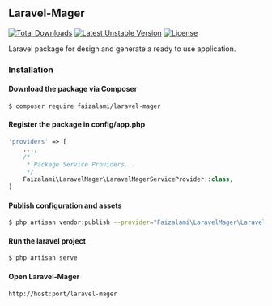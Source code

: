 ## Laravel-Mager

[![Total Downloads](https://poser.pugx.org/faizalami/laravel-mager/downloads)](https://packagist.org/packages/faizalami/laravel-mager) [![Latest Unstable Version](https://poser.pugx.org/faizalami/laravel-mager/v/unstable)](//packagist.org/packages/faizalami/laravel-mager) [![License](https://poser.pugx.org/faizalami/laravel-mager/license)](https://packagist.org/packages/faizalami/laravel-mager)

Laravel package for design and generate a ready to use application.

### Installation

#### Download the package via Composer
```bash
$ composer require faizalami/laravel-mager
```

#### Register the package in config/app.php
```php
'providers' => [
    ...,
    /*
     * Package Service Providers...
     */
    Faizalami\LaravelMager\LaravelMagerServiceProvider::class,
]
```

#### Publish configuration and assets
```bash
$ php artisan vendor:publish --provider="Faizalami\LaravelMager\LaravelMagerServiceProvider" --force
```

#### Run the laravel project
```bash
$ php artisan serve
```

#### Open Laravel-Mager
`http://host:port/laravel-mager`
